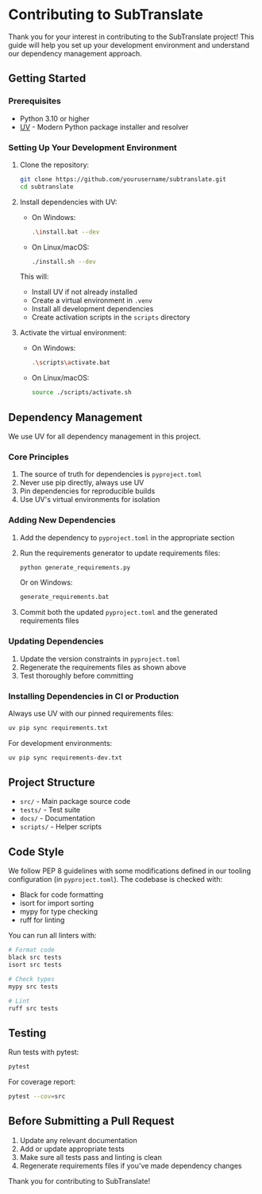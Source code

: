 # Contributing to SubTranslate

Thank you for your interest in contributing to the SubTranslate project! This guide will help you set up your development environment and understand our dependency management approach.

## Getting Started

### Prerequisites

- Python 3.10 or higher
- [UV](https://github.com/astral-sh/uv) - Modern Python package installer and resolver

### Setting Up Your Development Environment

1. Clone the repository:
   ```bash
   git clone https://github.com/yourusername/subtranslate.git
   cd subtranslate
   ```

2. Install dependencies with UV:
   - On Windows:
     ```bash
     .\install.bat --dev
     ```
   - On Linux/macOS:
     ```bash
     ./install.sh --dev
     ```

   This will:
   - Install UV if not already installed
   - Create a virtual environment in `.venv`
   - Install all development dependencies
   - Create activation scripts in the `scripts` directory

3. Activate the virtual environment:
   - On Windows:
     ```bash
     .\scripts\activate.bat
     ```
   - On Linux/macOS:
     ```bash
     source ./scripts/activate.sh
     ```

## Dependency Management

We use UV for all dependency management in this project.

### Core Principles

1. The source of truth for dependencies is `pyproject.toml`
2. Never use pip directly, always use UV
3. Pin dependencies for reproducible builds
4. Use UV's virtual environments for isolation

### Adding New Dependencies

1. Add the dependency to `pyproject.toml` in the appropriate section
2. Run the requirements generator to update requirements files:
   ```bash
   python generate_requirements.py
   ```
   
   Or on Windows:
   ```bash
   generate_requirements.bat
   ```

3. Commit both the updated `pyproject.toml` and the generated requirements files

### Updating Dependencies

1. Update the version constraints in `pyproject.toml`
2. Regenerate the requirements files as shown above
3. Test thoroughly before committing

### Installing Dependencies in CI or Production

Always use UV with our pinned requirements files:

```bash
uv pip sync requirements.txt
```

For development environments:

```bash
uv pip sync requirements-dev.txt
```

## Project Structure

- `src/` - Main package source code
- `tests/` - Test suite
- `docs/` - Documentation
- `scripts/` - Helper scripts

## Code Style

We follow PEP 8 guidelines with some modifications defined in our tooling configuration (in `pyproject.toml`). The codebase is checked with:

- Black for code formatting
- isort for import sorting
- mypy for type checking
- ruff for linting

You can run all linters with:

```bash
# Format code
black src tests
isort src tests

# Check types
mypy src tests

# Lint
ruff src tests
```

## Testing

Run tests with pytest:

```bash
pytest
```

For coverage report:

```bash
pytest --cov=src
```

## Before Submitting a Pull Request

1. Update any relevant documentation
2. Add or update appropriate tests
3. Make sure all tests pass and linting is clean
4. Regenerate requirements files if you've made dependency changes

Thank you for contributing to SubTranslate! 